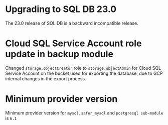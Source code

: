 # Upgrading to SQL DB 23.0

The 23.0 release of SQL DB is a backward incompatible release.

# Cloud SQL Service Account role update in backup module

Changed `storage.objectCreator` role to `storage.objectAdmin` for Cloud SQL Service Account on the bucket used for exporting the database, due to GCP internal changes in the export process.

# Minimum provider version
Minimum provider version for `mysql`, `safer_mysql` and `postgresql sub-module` is `6.1`

